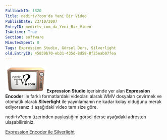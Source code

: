 ```yaml
---
FallbackID: 1820
Title: nedirtv?com'da Yeni Bir Video
PublishDate: 23/10/2007
EntryID: nedirtv_com_da_Yeni_Bir_Video
IsActive: True
Section: software
MinutesSpent: 0
Tags: Expression Studio, Görsel Ders, Silverlight
old.EntryID: 45839b70-eb31-435d-8d58-8f25eab07fea
---
```

![](media/nedirtv_com_da_Yeni_Bir_Video/nedirtv_logo.png)**Expression
Studio** içerisinde yer alan **Expression Encoder** ile farklı
formatlardaki videoları alarak WMV dosyaları çevirmek ve otomatik olarak
**Silverlight** ile yayınlamanın ne kadar kolay olduğunu merak
ediyorsanız :) aşağıdaki video tam size göre.

nedirtv?com üzerinden paylaştığım görsel derse aşağıdaki adresten
ulaşabilirsiniz.

[Expression Encoder ile
Silverlight](http://www.nedirtv.com/VideoDetay.aspx?VideoID=70)


